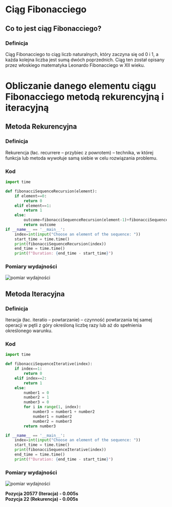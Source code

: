 # Ciąg Fibonacciego
## Co to jest ciąg Fibonacciego?
### Definicja
Ciąg Fibonacciego to ciąg liczb naturalnych, który zaczyna się od 0 i 1, a każda kolejna liczba jest sumą dwóch poprzednich. Ciąg ten został opisany przez włoskiego matematyka Leonardo Fibonacciego w XII wieku.
# Obliczanie danego elementu ciągu Fibonacciego metodą rekurencyjną i iteracyjną
## Metoda Rekurencyjna
### Definicja
Rekurencja (łac. recurrere – przybiec z powrotem) – technika, w której funkcja lub metoda wywołuje samą siebie w celu rozwiązania problemu.
### Kod
```python
import time

def fibonacciSequenceRecursion(element):
    if element==0:
        return 0
    elif element==1:
        return 1
    else:
        outcome=fibonacciSequenceRecursion(element-1)+fibonacciSequenceRecursion(element-2)
        return outcome
if __name__ == '__main__':
    index=int(input("Choose an element of the sequence: "))
    start_time = time.time()
    print(fibonacciSequenceRecursion(index))
    end_time = time.time()
    print(f"Duration: {end_time - start_time}")
```
### Pomiary wydajności
![pomiar wydajności](https://cdn.discordapp.com/attachments/1015567218899161139/1333515354315558923/image.png?ex=67992c73&is=6797daf3&hm=82dd18c490e438de6a55a64dd8643568b96e980db55b6214334a6011da9e94a0&)

## Metoda Iteracyjna
### Definicja
Iteracja (łac. iteratio – powtarzanie) – czynność powtarzania tej samej operacji w pętli z góry określoną liczbę razy lub aż do spełnienia określonego warunku.
### Kod
```python
import time

def fibonacciSequenceIterative(index):
    if index==1:
        return 0
    elif index==2:
        return 1
    else:
        number1 = 0
        number2 = 1
        number3 = 0
        for i in range(1, index):
		    number3 = number1 + number2
            number1 = number2
            number2 = number3
        return number3

if __name__ == '__main__':
    index=int(input("Choose an element of the sequence: "))
    start_time = time.time()
    print(fibonacciSequenceIterative(index))
    end_time = time.time()
    print(f"Duration: {end_time - start_time}")
```
### Pomiary wydajności
![pomiar wydajności](https://cdn.discordapp.com/attachments/1015567218899161139/1333530247727022212/image.png?ex=67993a52&is=6797e8d2&hm=42df122cdad88b93c5d53e047ecb520718ca2c55d5f1e2eb76d70c82363a4698&)

__Pozycja 20577 (Iteracja) - 0.005s__  
__Pozycja 22 (Rekurencja) - 0.005s__
